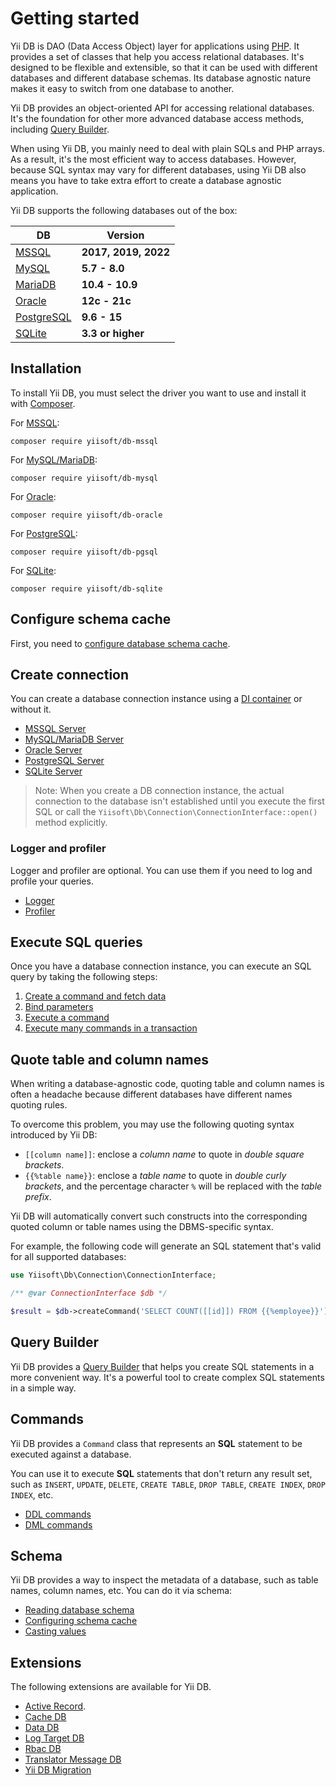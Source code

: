 # Getting started

Yii DB is DAO (Data Access Object) layer for applications using [PHP](https://www.php.net/).
It provides a set of classes that help you access relational databases.
It's designed to be flexible and extensible,
so that it can be used with different databases and different database schemas.
Its database agnostic nature makes it easy to switch from one database to another.

Yii DB provides an object-oriented API for accessing relational databases.
It's the foundation for other more advanced database access methods, including [Query Builder](query-builder.md).

When using Yii DB, you mainly need to deal with plain SQLs and PHP arrays.
As a result, it's the most efficient way to access databases.
However, because SQL syntax may vary for different databases, using Yii DB also means you have to take extra effort to
create a database agnostic application.

Yii DB supports the following databases out of the box:

| DB | Version |
|----|----------|
| [MSSQL](https://www.microsoft.com/en-us/sql-server/sql-server-2019) | **2017, 2019, 2022** |
| [MySQL](https://www.mysql.com/) | **5.7 - 8.0** |
| [MariaDB](https://mariadb.org/) | **10.4 - 10.9** |
| [Oracle](https://www.oracle.com/database/) | **12c - 21c** |
| [PostgreSQL](https://www.postgresql.org/) | **9.6 - 15** |
| [SQLite](https://www.sqlite.org/) | **3.3 or higher** |

## Installation

To install Yii DB, you must select the driver you want to use and install it with [Composer](https://getcomposer.org).

For [MSSQL](https://github.com/yiisoft/db-mssql):

```shell
composer require yiisoft/db-mssql
```

For [MySQL/MariaDB](https://github.com/yiisoft/db-mysql):

```shell
composer require yiisoft/db-mysql
```

For [Oracle](https://github.com/yiisoft/db-oracle):

```shell
composer require yiisoft/db-oracle
```

For [PostgreSQL](https://github.com/yiisoft/db-pgsql):

```shell
composer require yiisoft/db-pgsql
```

For [SQLite](https://github.com/yiisoft/db-sqlite):

```shell
composer require yiisoft/db-sqlite
```

## Configure schema cache

First, you need to [configure database schema cache](schema/cache.md).

## Create connection

You can create a database connection instance using a [DI container](https://github.com/yiisoft/di) or without it.

- [MSSQL Server](connection/mssql.md)
- [MySQL/MariaDB Server](connection/mysql.md)
- [Oracle Server](connection/oracle.md)
- [PostgreSQL Server](connection/pgsql.md)
- [SQLite Server](connection/sqlite.md)

> Note: When you create a DB connection instance, the actual connection to the database isn't established until
> you execute the first SQL or call the `Yiisoft\Db\Connection\ConnectionInterface::open()` method explicitly.

### Logger and profiler

Logger and profiler are optional. You can use them if you need to log and profile your queries.

- [Logger](connection/logger.md)
- [Profiler](connection/profiler.md)

## Execute SQL queries

Once you have a database connection instance, you can execute an SQL query by taking the following steps:

1. [Create a command and fetch data](queries/create-command-fetch-data.md)
2. [Bind parameters](queries/bind-parameters.md)
3. [Execute a command](queries/execute-command.md)
4. [Execute many commands in a transaction](queries/transactions.md)

## Quote table and column names

When writing a database-agnostic code, quoting table and column names is often a headache because different databases
have different names quoting rules.

To overcome this problem, you may use the following quoting syntax introduced by Yii DB:

- `[[column name]]`: enclose a *column name* to quote in *double square brackets*.
- `{{%table name}}`: enclose a *table name* to quote in *double curly brackets*, and the percentage character `%`
  will be replaced with the *table prefix*.

Yii DB will automatically convert such constructs into the corresponding quoted column or table names using the DBMS-specific syntax.

For example, the following code will generate an SQL statement that's valid for all supported databases:

```php
use Yiisoft\Db\Connection\ConnectionInterface;

/** @var ConnectionInterface $db */

$result = $db->createCommand('SELECT COUNT([[id]]) FROM {{%employee}}')->queryScalar()
```

## Query Builder

Yii DB provides a [Query Builder](query-builder.md) that helps you create SQL statements in a more convenient way.
It's a powerful tool to create complex SQL statements in a simple way.

## Commands

Yii DB provides a `Command` class that represents an **SQL** statement to be executed against a database.

You can use it to execute **SQL** statements that don't return any result set, such as `INSERT`, `UPDATE`, `DELETE`,
`CREATE TABLE`, `DROP TABLE`, `CREATE INDEX`, `DROP INDEX`, etc.

- [DDL commands](command/ddl.md)
- [DML commands](command/dml.md)

## Schema

Yii DB provides a way to inspect the metadata of a database, such as table names, column names, etc. You can do it
via schema:

- [Reading database schema](schema/usage.md)
- [Configuring schema cache](schema/cache.md)
- [Casting values](schema/typecasting.md)

## Extensions

The following extensions are available for Yii DB.

- [Active Record](https://github.com/yiisoft/active-record).
- [Cache DB](https://github.com/yiisoft/cache-db)
- [Data DB](https://github.com/yiisoft/data-db)
- [Log Target DB](https://github.com/yiisoft/log-target-db)
- [Rbac DB](https://github.com/yiisoft/rbac-db)
- [Translator Message DB](https://github.com/yiisoft/translator-message-db)
- [Yii DB Migration](https://github.com/yiisoft/yii-db-migration)
